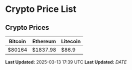 # Crypto Price List

## Crypto Prices
| Bitcoin | Ethereum | Litecoin |
| ------- | -------- | -------- |
| $80164 | $1837.98 | $86.9 |
**Last Updated:** 2025-03-13 17:39 UTC
**Last Updated:** $DATE$
